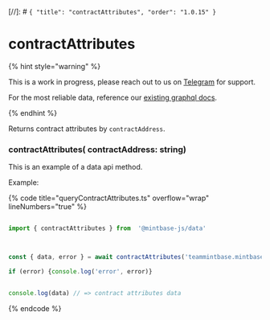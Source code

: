 [//]: # `{ "title": "contractAttributes", "order": "1.0.15" }`
# contractAttributes



{% hint style="warning" %}



This is a work in progress, please reach out to us on [Telegram](https://t.me/mintdev) for support.

For the most reliable data, reference our [existing graphql docs](https://docs.mintbase.io/dev/read-data/mintbase-graph).



{% endhint %}




Returns contract attributes  by `contractAddress`.



### contractAttributes( contractAddress: string)



This is an example of a data api method.




Example:



{% code title="queryContractAttributes.ts" overflow="wrap" lineNumbers="true" %}

```typescript

import { contractAttributes } from  '@mintbase-js/data'



const { data, error } = await contractAttributes('teammintbase.mintbase1.near');

if (error) {console.log('error', error)}


console.log(data) // => contract attributes data

```

{% endcode %}